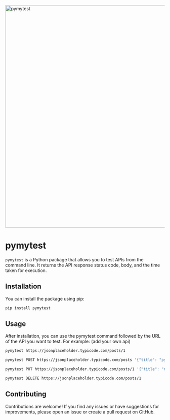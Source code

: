 <img width="700" alt="pymytest" src="https://github.com/prasadjivane/streamlit/assets/26869583/22cf48ef-acc0-4856-8dbd-d2eea222ee75">


# pymytest

`pymytest` is a Python package that allows you to test APIs from the command line. It returns the API response status code, body, and the time taken for execution.

## Installation

You can install the package using pip:

```bash
pip install pymytest
```

## Usage

After installation, you can use the pymytest command followed by the URL of the API you want to test. For example: (add your own api)

```bash 
pymytest https://jsonplaceholder.typicode.com/posts/1

pymytest POST https://jsonplaceholder.typicode.com/posts '{"title": "pymytest", "body": "now", "userId": 1}'

pymytest PUT https://jsonplaceholder.typicode.com/posts/1 '{"title": "nnow", "body": "pymytest", "userId": 1}'

pymytest DELETE https://jsonplaceholder.typicode.com/posts/1
```

## Contributing

Contributions are welcome! If you find any issues or have suggestions for improvements, please open an issue or create a pull request on GitHub.
